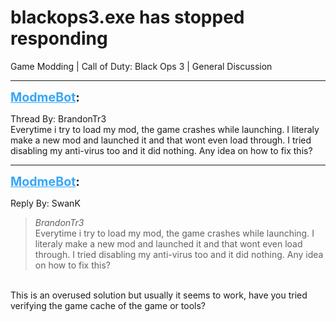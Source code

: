 # blackops3.exe has stopped responding
Game Modding | Call of Duty: Black Ops 3 | General Discussion

---
<strong style="font-size: 1.4em;"><span style="text-decoration: underline;text-decoration-color: #34a7f9;"><span style="color:#34a7f9;">ModmeBot</span></span>:</strong>

<p>Thread By: BrandonTr3<br />Everytime i try to load my mod, the game crashes while launching. I literaly make a new mod and launched it and that wont even load through. I tried disabling my anti-virus too and it did nothing. Any idea on how to fix this?</p>

---
<strong style="font-size: 1.4em;"><span style="text-decoration: underline;text-decoration-color: #34a7f9;"><span style="color:#34a7f9;">ModmeBot</span></span>:</strong>

<p>Reply By: SwanK<br /><blockquote><em>BrandonTr3</em><br />Everytime i try to load my mod, the game crashes while launching. I literaly make a new mod and launched it and that wont even load through. I tried disabling my anti-virus too and it did nothing. Any idea on how to fix this?</blockquote><br /> This is an overused solution but usually it seems to work, have you tried verifying the game cache of the game or tools?</p>
